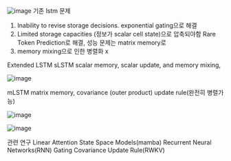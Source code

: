 ![image](https://github.com/jinuk0211/xlstm-implementation/assets/150532431/aae98134-b4e1-408d-a646-0e62548b1be2)
기존 lstm 문제
1. Inability to revise storage decisions.
exponential gating으로 해결
2. Limited storage capacities (정보가 scalar cell state)으로 압축되야함
Rare Token Prediction로 해결, 성능 문제는 matrix memory로
3. memory mixing으로 인한 병렬화 x

Extended LSTM
sLSTM 
scalar memory,  scalar update, and memory mixing, 

![image](https://github.com/jinuk0211/xlstm-implementation/assets/150532431/e67d7718-4fdd-4b76-af53-1c272ebe54e1)

mLSTM
matrix memory, covariance (outer product) update rule(완전히 병렬가능) 

![image](https://github.com/jinuk0211/xlstm-implementation/assets/150532431/276196b3-9544-4715-b584-b7513f246564)

![image](https://github.com/jinuk0211/xlstm-implementation/assets/150532431/823da186-ba03-46ac-9610-f6f5f788f522)

관련 연구
Linear Attention
State Space Models(mamba)
Recurrent Neural Networks(RNN)
Gating
Covariance Update Rule(RWKV)
